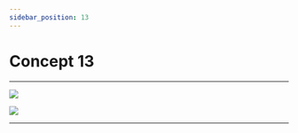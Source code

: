 ```yaml
---
sidebar_position: 13
---
```


# Concept 13

---

![](https://via.placeholder.com/820x700/d3d3d3/3e3e3e.png?text=Topic)

![](https://via.placeholder.com/820x50/3e3e3e/d3d3d3.png?text=Caption)

---